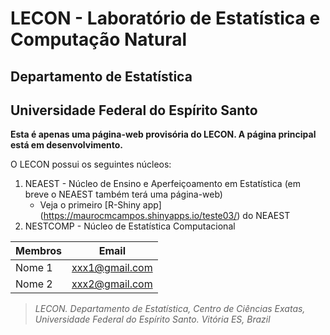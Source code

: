# LECON - Laboratório de Estatística e Computação Natural
## Departamento de Estatística
## Universidade Federal do Espírito Santo

**Esta é apenas uma página-web provisória do LECON. A página principal está em desenvolvimento.**

O LECON possui os seguintes núcleos:
1. NEAEST - Núcleo de Ensino e Aperfeiçoamento em Estatística (em breve o NEAEST também terá uma página-web)
   * Veja o primeiro [R-Shiny app] (https://maurocmcampos.shinyapps.io/teste03/) do NEAEST
2. NESTCOMP - Núcleo de Estatística Computacional

Membros      | Email
------------ | -------------
Nome 1       | xxx1@gmail.com
Nome 2       | xxx2@gmail.com

> *LECON. Departamento de Estatística, Centro de Ciências Exatas, Universidade Federal do Espírito Santo. Vitória ES, Brazil*
